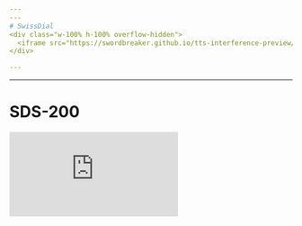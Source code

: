 ```yaml
---
---
# SwissDial
<div class="w-100% h-100% overflow-hidden">
  <iframe src="https://swordbreaker.github.io/tts-interference-preview/swiss-dial" class="relative -top-175 w-100% h-300%" frameborder="0" />
</div>

---
```

---
# SDS-200
<div class="w-100% h-100% overflow-hidden">
  <iframe src="https://swordbreaker.github.io/tts-interference-preview/sds-200" class="relative -top-175 w-100% h-300%" frameborder="0" />
</div>

---
---
# SlowSoft
<div class="w-100% h-100% overflow-hidden">
  <iframe src="https://swordbreaker.github.io/tts-interference-preview/slow-soft" class="relative -top-250 w-100% h-400%" frameborder="0" />
</div>

---
---
<div class="w-100% h-100% overflow-hidden">
  <iframe src="https://stt4sg.fhnw.ch/tts" class="relative -top-105 w-100% h-200%" frameborder="0" />
</div>


 # TODO add accents